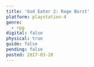 ```yaml
---
title: 'God Eater 2: Rage Burst'
platform: playstation-4
genre:
  - rpg
digital: false
physical: true
guide: false
pending: false
posted: 2017-03-28
---
```

